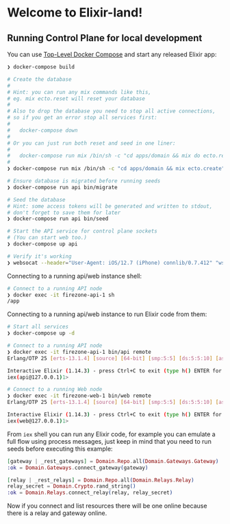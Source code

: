 # Welcome to Elixir-land!

## Running Control Plane for local development

You can use [Top-Level Docker Compose](../docker_compose.yml) and start any released Elixir
app:

```bash
❯ docker-compose build

# Create the database
#
# Hint: you can run any mix commands like this,
# eg. mix ecto.reset will reset your database
#
# Also to drop the database you need to stop all active connections,
# so if you get an error stop all services first:
#
#   docker-compose down
#
# Or you can just run both reset and seed in one liner:
#
#   docker-compose run mix /bin/sh -c "cd apps/domain && mix do ecto.reset, ecto.seed"
#
❯ docker-compose run mix /bin/sh -c "cd apps/domain && mix ecto.create"

# Ensure database is migrated before running seeds
❯ docker-compose run api bin/migrate

# Seed the database
# Hint: some access tokens will be generated and written to stdout,
# don't forget to save them for later
❯ docker-compose run api bin/seed

# Start the API service for control plane sockets
# (You can start web too.)
❯ docker-compose up api

# Verify it's working
❯ websocat --header="User-Agent: iOS/12.7 (iPhone) connlib/0.7.412" "ws://127.0.0.1:13001/gateway/websocket?token=GATEWAY_TOKEN_FROM_SEEDS&external_id=thisisrandomandpersistent&name_suffix=kkX1&public_key=kceI60D6PrwOIiGoVz6hD7VYCgD1H57IVQlPJTTieUE="
```

Connecting to a running api/web instance shell:

```bash
# Connect to a running API node
❯ docker exec -it firezone-api-1 sh
/app
```

Connecting to a running api/web instance to run Elixir code from them:

```bash
# Start all services
❯ docker-compose up -d

# Connect to a running API node
❯ docker exec -it firezone-api-1 bin/api remote
Erlang/OTP 25 [erts-13.1.4] [source] [64-bit] [smp:5:5] [ds:5:5:10] [async-threads:1]

Interactive Elixir (1.14.3) - press Ctrl+C to exit (type h() ENTER for help)
iex(api@127.0.0.1)1>

# Connect to a running Web node
❯ docker exec -it firezone-web-1 bin/web remote
Erlang/OTP 25 [erts-13.1.4] [source] [64-bit] [smp:5:5] [ds:5:5:10] [async-threads:1]

Interactive Elixir (1.14.3) - press Ctrl+C to exit (type h() ENTER for help)
iex(web@127.0.0.1)1>
```

From `iex` shell you can run any Elixir code, for example you can emulate a full flow using process messages,
just keep in mind that you need to run seeds before executing this example:

```elixir
[gateway | _rest_gateways] = Domain.Repo.all(Domain.Gateways.Gateway)
:ok = Domain.Gateways.connect_gateway(gateway)

[relay | _rest_relays] = Domain.Repo.all(Domain.Relays.Relay)
relay_secret = Domain.Crypto.rand_string()
:ok = Domain.Relays.connect_relay(relay, relay_secret)
```

Now if you connect and list resources there will be one online because there is a relay and gateway online.
